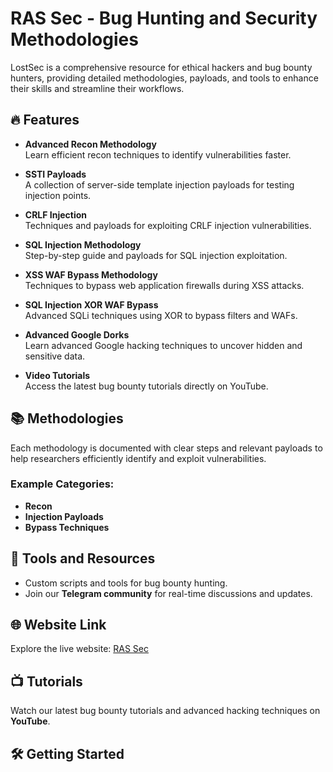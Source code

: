 # RAS Sec - Bug Hunting and Security Methodologies

LostSec is a comprehensive resource for ethical hackers and bug bounty hunters, providing detailed methodologies, payloads, and tools to enhance their skills and streamline their workflows.

## 🔥 Features

- **Advanced Recon Methodology**  
  Learn efficient recon techniques to identify vulnerabilities faster.

- **SSTI Payloads**  
  A collection of server-side template injection payloads for testing injection points.

- **CRLF Injection**  
  Techniques and payloads for exploiting CRLF injection vulnerabilities.

- **SQL Injection Methodology**  
  Step-by-step guide and payloads for SQL injection exploitation.

- **XSS WAF Bypass Methodology**  
  Techniques to bypass web application firewalls during XSS attacks.

- **SQL Injection XOR WAF Bypass**  
  Advanced SQLi techniques using XOR to bypass filters and WAFs.

- **Advanced Google Dorks**  
  Learn advanced Google hacking techniques to uncover hidden and sensitive data.

- **Video Tutorials**  
  Access the latest bug bounty tutorials directly on YouTube.

## 📚 Methodologies

Each methodology is documented with clear steps and relevant payloads to help researchers efficiently identify and exploit vulnerabilities.

### Example Categories:
- **Recon**  
- **Injection Payloads**  
- **Bypass Techniques**

## 🚀 Tools and Resources

- Custom scripts and tools for bug bounty hunting.
- Join our **Telegram community** for real-time discussions and updates.

## 🌐 Website Link

Explore the live website: [RAS Sec](https://shyamsunder0717.github.io/Bug-Hunting-Website/)

## 📺 Tutorials

Watch our latest bug bounty tutorials and advanced hacking techniques on **YouTube**.

## 🛠️ Getting Started
